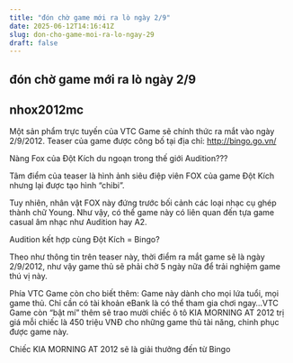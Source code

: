 ```yaml
---
title: "đón chờ game mới ra lò ngày 2/9"
date: 2025-06-12T14:16:41Z
slug: don-cho-game-moi-ra-lo-ngay-29
draft: false
---
```


## đón chờ game mới ra lò ngày 2/9

## nhox2012mc

Một sản phẩm trực tuyến của VTC Game sẽ chính thức ra mắt vào ngày 2/9/2012. Teaser của game được công bố tại địa chỉ: http://bingo.go.vn/
 
 
 
Nàng Fox của Đột Kích du ngoạn trong thế giới Audition???
 
 

 
 
 
Tâm điểm của teaser là hình ảnh siêu điệp viên FOX của game Đột Kích nhưng lại được tạo hình “chibi”.
 

 
Tuy nhiên, nhân vật FOX này đứng trước bối cảnh các loại nhạc cụ ghép thành chữ Young. Như vậy, có thể game này có liên quan đến tựa game casual âm nhạc như Audition hay A2. 
 
 
Audition kết hợp cùng Đột Kích = Bingo?
 
 
 
Theo như thông tin trên teaser này, thời điểm ra mắt game sẽ là ngày 2/9/2012, như vậy game thủ sẽ phải chờ 5 ngày nữa để trải nghiệm game thú vị này.
 
Phía VTC Game còn cho biết thêm: Game này dành cho mọi lứa tuổi, mọi game thủ. Chỉ cần có tài khoản eBank là có thể tham gia chơi ngay…VTC Game còn “bật mí” thêm sẽ trao mười chiếc ô tô KIA MORNING AT 2012 trị giá mỗi chiếc là 450 triệu VNĐ cho những game thủ tài năng, chinh phục được game này.
 
 
 
  
Chiếc KIA MORNING AT 2012 sẽ là giải thưởng đến từ Bingo